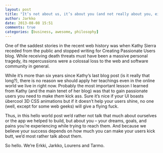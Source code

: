 ```yaml
---
layout: post
title: "It’s not about us, it’s about you (and not really about you, either)"
author: Jarkko
date: 2013-08-08 15:51
comments: true
categories: [business, awesome, philosophy]
---
```


One of the saddest stories in the recent web history was when Kathy Sierra receded from the public and stopped writing for Creating Passionate Users blog. While receiving death threats must have been a massive personal tragedy, its repercussions were a colossal loss to the web and software community in general.

While it’s more than six years since Kathy’s last blog post (is it really that long?), there is no reason we should apply her teachings even in the online world we live in right now. Probably the most important lesson I learned from Kathy (and the main tenet of her blog) was that to gain passionate users you need to make *them* kick ass. Sure it’s nice if your UI boasts übercool 3D CSS animations but if it doesn’t help your users shine, no one (well, except for some web geeks) will give a flying fuck.

Thus, in this hello world post we’d rather not talk that much about ourselves or the app we helped to build, but about you – your dreams, goals, and pains you’re experiencing while trying to reach them. And because we believe your success depends on how much you can make your users kick butt, we’d most rather talk about them.

So hello. We’re Erkki, Jarkko, Lourens and Tarmo.
